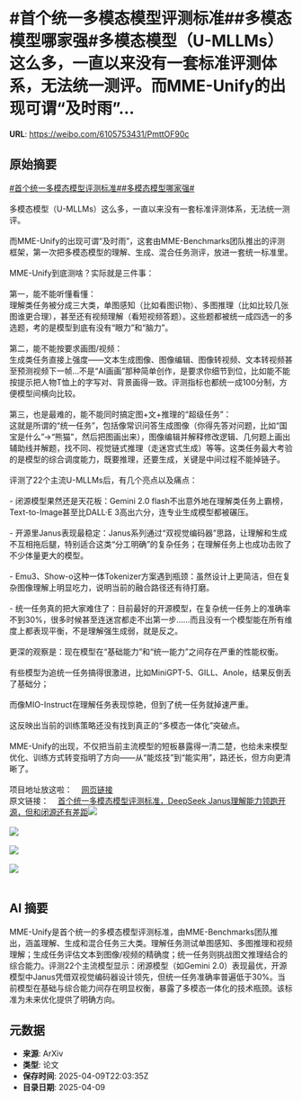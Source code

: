 # #首个统一多模态模型评测标准##多模态模型哪家强#多模态模型（U-MLLMs）这么多，一直以来没有一套标准评测体系，无法统一测评。而MME-Unify的出现可谓“及时雨”...

**URL**: https://weibo.com/6105753431/PmttOF90c

## 原始摘要

<a href="https://m.weibo.cn/search?containerid=231522type%3D1%26t%3D10%26q%3D%23%E9%A6%96%E4%B8%AA%E7%BB%9F%E4%B8%80%E5%A4%9A%E6%A8%A1%E6%80%81%E6%A8%A1%E5%9E%8B%E8%AF%84%E6%B5%8B%E6%A0%87%E5%87%86%23&amp;extparam=%23%E9%A6%96%E4%B8%AA%E7%BB%9F%E4%B8%80%E5%A4%9A%E6%A8%A1%E6%80%81%E6%A8%A1%E5%9E%8B%E8%AF%84%E6%B5%8B%E6%A0%87%E5%87%86%23" data-hide=""><span class="surl-text">#首个统一多模态模型评测标准#</span></a><a href="https://m.weibo.cn/search?containerid=231522type%3D1%26t%3D10%26q%3D%23%E5%A4%9A%E6%A8%A1%E6%80%81%E6%A8%A1%E5%9E%8B%E5%93%AA%E5%AE%B6%E5%BC%BA%23&amp;extparam=%23%E5%A4%9A%E6%A8%A1%E6%80%81%E6%A8%A1%E5%9E%8B%E5%93%AA%E5%AE%B6%E5%BC%BA%23" data-hide=""><span class="surl-text">#多模态模型哪家强#</span></a><br><br>多模态模型（U-MLLMs）这么多，一直以来没有一套标准评测体系，无法统一测评。<br><br>而MME-Unify的出现可谓“及时雨”，这套由MME-Benchmarks团队推出的评测框架，第一次把多模态模型的理解、生成、混合任务测评，放进一套统一标准里。<br><br>MME-Unify到底测啥？实际就是三件事：<br><br>第一，能不能听懂看懂：  <br>理解类任务被分成三大类，单图感知（比如看图识物）、多图推理（比如比较几张图谁更合理），甚至还有视频理解（看短视频答题）。这些题都被统一成四选一的多选题，考的是模型到底有没有“眼力”和“脑力”。<br><br>第二，能不能按要求画图/视频：  <br>生成类任务直接上强度——文本生成图像、图像编辑、图像转视频、文本转视频甚至预测视频下一帧…不是“AI画画”那种简单创作，是要求你细节到位，比如能不能按提示把人物T恤上的字写对、背景画得一致。评测指标也都统一成100分制，方便模型间横向比较。<br><br>第三，也是最难的，能不能同时搞定图+文+推理的“超级任务”：  <br>这就是所谓的“统一任务”，包括像常识问答生成图像（你得先答对问题，比如“国宝是什么”→“熊猫”，然后把图画出来），图像编辑并解释修改逻辑、几何题上画出辅助线并解题，找不同、视觉链式推理（走迷宫式生成）等等。这类任务最大考验的是模型的综合调度能力，既要推理，还要生成，关键是中间过程不能掉链子。<br><br>评测了22个主流U-MLLMs后，有几个亮点以及痛点：<br><br>- 闭源模型果然还是天花板：Gemini 2.0 flash不出意外地在理解类任务上霸榜，Text-to-Image甚至比DALL·E 3高出六分，连专业生成模型都被碾压。<br><br>- 开源里Janus表现最稳定：Janus系列通过“双视觉编码器”思路，让理解和生成不互相拖后腿，特别适合这类“分工明确”的复杂任务；在理解任务上也成功击败了不少体量更大的模型。<br><br>- Emu3、Show-o这种一体Tokenizer方案遇到瓶颈：虽然设计上更简洁，但在复杂图像理解上明显吃力，说明当前的融合路径还有待打磨。<br><br>- 统一任务真的把大家难住了：目前最好的开源模型，在复杂统一任务上的准确率不到30%，很多时候甚至连迷宫都走不出第一步……而且没有一个模型能在所有维度上都表现平衡，不是理解强生成弱，就是反之。<br><br>更深的观察是：现在模型在“基础能力”和“统一能力”之间存在严重的性能权衡。<br><br>有些模型为追统一任务搞得很激进，比如MiniGPT-5、GILL、Anole，结果反倒丢了基础分；<br><br>而像MIO-Instruct在理解任务表现惊艳，但到了统一任务就掉速严重。<br><br>这反映出当前的训练策略还没有找到真正的“多模态一体化”突破点。<br><br>MME-Unify的出现，不仅把当前主流模型的短板暴露得一清二楚，也给未来模型优化、训练方式转变指明了方向——从“能炫技”到“能实用”，路还长，但方向更清晰了。<br><br>项目地址放这啦：<a href="https://weibo.cn/sinaurl?u=https%3A%2F%2Fmme-unify.github.io" data-hide=""><span class="url-icon"><img style="width: 1rem;height: 1rem" src="https://h5.sinaimg.cn/upload/2015/09/25/3/timeline_card_small_web_default.png" referrerpolicy="no-referrer"></span><span class="surl-text">网页链接</span></a><br>原文链接：<a href="https://weibo.cn/sinaurl?u=https%3A%2F%2Fmp.weixin.qq.com%2Fs%2FFDFFEn3FjpImdNIWfyg3jw" data-hide=""><span class="url-icon"><img style="width: 1rem;height: 1rem" src="https://h5.sinaimg.cn/upload/2015/09/25/3/timeline_card_small_web_default.png" referrerpolicy="no-referrer"></span><span class="surl-text">首个统一多模态模型评测标准，DeepSeek Janus理解能力领跑开源，但和闭源还有差距</span></a><img style="" src="https://tvax4.sinaimg.cn/large/006Fd7o3gy1i0anx4xud5j30zk0k8wyw.jpg" referrerpolicy="no-referrer"><br><br><img style="" src="https://tvax4.sinaimg.cn/large/006Fd7o3gy1i0anx61339j30x80yaart.jpg" referrerpolicy="no-referrer"><br><br><img style="" src="https://tvax4.sinaimg.cn/large/006Fd7o3gy1i0anx7xtvzj30ys0zk1kx.jpg" referrerpolicy="no-referrer"><br><br><img style="" src="https://tvax1.sinaimg.cn/large/006Fd7o3gy1i0anx96v1ej30zk0tvx3l.jpg" referrerpolicy="no-referrer"><br><br>

## AI 摘要

MME-Unify是首个统一的多模态模型评测标准，由MME-Benchmarks团队推出，涵盖理解、生成和混合任务三大类。理解任务测试单图感知、多图推理和视频理解；生成任务评估文本到图像/视频的精确度；统一任务则挑战图文推理结合的综合能力。评测22个主流模型显示：闭源模型（如Gemini 2.0）表现最优，开源模型中Janus凭借双视觉编码器设计领先，但统一任务准确率普遍低于30%。当前模型在基础与综合能力间存在明显权衡，暴露了多模态一体化的技术瓶颈。该标准为未来优化提供了明确方向。

## 元数据

- **来源**: ArXiv
- **类型**: 论文
- **保存时间**: 2025-04-09T22:03:35Z
- **目录日期**: 2025-04-09
